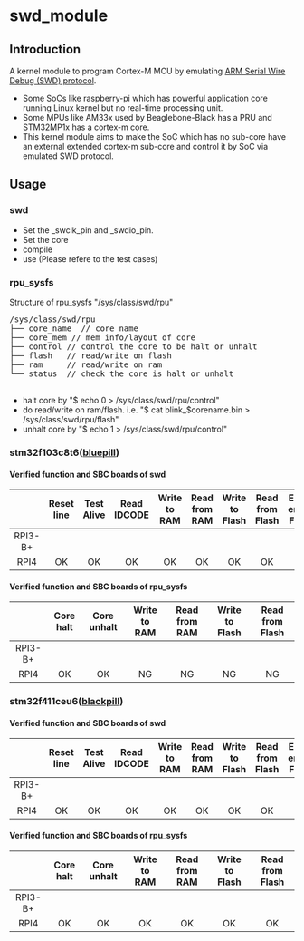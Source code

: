 # swd_module

## Introduction
A kernel module to program Cortex-M MCU by emulating [ARM Serial Wire Debug (SWD) protocol](https://developer.arm.com/documentation/ihi0031/a/The-Serial-Wire-Debug-Port--SW-DP-/Introduction-to-the-ARM-Serial-Wire-Debug--SWD--protocol).
- Some SoCs like raspberry-pi which has powerful application core running Linux kernel but no real-time processing unit. 
- Some MPUs like AM33x used by Beaglebone-Black has a PRU and STM32MP1x has a cortex-m core. 
- This kernel module aims to make the SoC which has no sub-core have an external extended cortex-m sub-core and control it by SoC via emulated SWD protocol.

## Usage
### swd
- Set the _swclk_pin and _swdio_pin.
- Set the core
- compile
- use (Please refere to the test cases)

### rpu_sysfs
Structure of rpu_sysfs "/sys/class/swd/rpu"
<pre>
/sys/class/swd/rpu
├── core_name  // core name
├── core_mem // mem info/layout of core
├── control // control the core to be halt or unhalt
├── flash   // read/write on flash
├── ram     // read/write on ram
└── status  // check the core is halt or unhalt

</pre>

- halt core by "$ echo 0 > /sys/class/swd/rpu/control"
- do read/write on ram/flash. i.e. "$ cat blink_$corename.bin > /sys/class/swd/rpu/flash"
- unhalt core by "$ echo 1 > /sys/class/swd/rpu/control"

### stm32f103c8t6([bluepill](https://stm32-base.org/boards/STM32F103C8T6-Blue-Pill.html))

#### Verified function and SBC boards of swd
|     | Reset line | Test Alive | Read IDCODE | Write to RAM | Read from RAM | Write to Flash | Read from Flash | Erase entire Flash |
| :-: | :-: | :-: | :-: | :-: | :-: | :-: | :-: | :-: |
| RPI3-B+ | | | | | | | | |
| RPI4 | OK | OK | OK | OK | OK | OK | OK | OK |
#### Verified function and SBC boards of rpu_sysfs
|     | Core halt | Core unhalt | Write to RAM | Read from RAM | Write to Flash | Read from Flash |
| :-: | :-: | :-: | :-: | :-: | :-: | :-: |
| RPI3-B+ |  |  |  |  |  |  |
| RPI4 | OK | OK | NG | NG | NG | NG |

### stm32f411ceu6([blackpill](https://shop.pimoroni.com/products/stm32f411-blackpill-development-board?variant=39274213343315))

#### Verified function and SBC boards of swd
|     | Reset line | Test Alive | Read IDCODE | Write to RAM | Read from RAM | Write to Flash | Read from Flash | Erase entire Flash |
| :-: | :-: | :-: | :-: | :-: | :-: | :-: | :-: | :-: |
| RPI3-B+ | | | | | | | | |
| RPI4 | OK | OK  | OK  | OK | OK | OK | OK | OK |
#### Verified function and SBC boards of rpu_sysfs
|     | Core halt | Core unhalt | Write to RAM | Read from RAM | Write to Flash | Read from Flash |
| :-: | :-: | :-: | :-: | :-: | :-: | :-: |
| RPI3-B+ |  |  |  |  |  |  |
| RPI4 | OK | OK | OK | OK | OK | OK |
